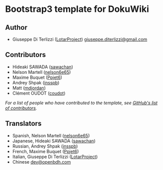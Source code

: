 Bootstrap3 template for DokuWiki
================================

## Author

  * Giuseppe Di Terlizzi ([LotarProject](https://github.com/LotarProject)) <giuseppe.diterlizzi@gmail.com>

## Contributors

  * Hideaki SAWADA ([sawachan](https://github.com/sawachan))
  * Nelson Martell ([nelson6e65](https://github.com/nelson6e65))
  * Maxime Buquet ([Ppjet6](https://github.com/Ppjet6))
  * Andrey Shpak ([insspb](https://github.com/insspb))
  * Matt ([mdjordan](https://github.com/mdjordan))
  * Clément OUDOT ([coudot](https://github.com/coudot))

*For a list of people who have contributed to the template, see [GitHub's list of contributors](https://github.com/LotarProject/dokuwiki-template-bootstrap3/contributors).*

## Translators

  * Spanish, Nelson Martell ([nelson6e65](https://github.com/nelson6e65))
  * Japanese, Hideaki SAWADA ([sawachan](https://github.com/sawachan))
  * Russian, Andrey Shpak ([insspb](https://github.com/insspb))
  * French, Maxime Buquet ([Ppjet6](https://github.com/Ppjet6))
  * Italian, Giuseppe Di Terlizzi ([LotarProject](https://github.com/LotarProject))
  * Chinese <dev@openbdh.com>
